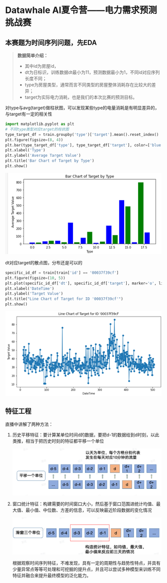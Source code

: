 # Datawhale AI夏令营——电力需求预测挑战赛

## 本赛题为时间序列问题，先EDA

> **数据简单介绍：**
>
> - 其中id为房屋id，
> - dt为日标识，训练数据dt最小为11，预测数据最小为1，不同id对应序列长度不同；
> - type为房屋类型，通常而言不同类型的房屋整体消耗存在比较大的差异；
> - target为实际电力消耗，也是我们的本次比赛的预测目标。

对type与avg(target)做柱状图，可以发现某些type的电量消耗是有明显差异的，与target有一定的相关性

```Python
import matplotlib.pyplot as plt
# 不同type类型对应target的柱状图
type_target_df = train.groupby('type')['target'].mean().reset_index()
plt.figure(figsize=(8, 4))
plt.bar(type_target_df['type'], type_target_df['target'], color=['blue', 'green'])
plt.xlabel('Type')
plt.ylabel('Average Target Value')
plt.title('Bar Chart of Target by Type')
plt.show()
```

![image-20240717225106566](pics/t2/image-20240717225106566.png)

dt对应target的散点图，分布还是可以的

```python
specific_id_df = train[train['id'] == '00037f39cf']
plt.figure(figsize=(10, 5))
plt.plot(specific_id_df['dt'], specific_id_df['target'], marker='o', linestyle='-')
plt.xlabel('DateTime')
plt.ylabel('Target Value')
plt.title("Line Chart of Target for ID '00037f39cf'")
plt.show()
```

![image-20240717225150863](pics/t2/image-20240717225150863.png)



## 特征工程

直播中讲解了两种方法：

1. 历史平移特征：要计算某单位时间d的数据，要把d-1的数据给到d时刻，以此类推，相当于把历史时刻的特征都平移一个单位

   ![image-20240717232517117](pics/t2/image-20240717232517117.png)

2. 窗口统计特征：构建需要的时间窗口大小，然后基于窗口范围进统计均值、最大值、最小值、中位数、方差的信息，可以反映最近阶段数据的变化情况

   ![image-20240717232603828](pics/t2/image-20240717232603828.png)

   根据观察时间序列特征，不难发现，具有一定的周期性与趋势性特点，并具有少量异常点等等可处理和可挖掘的提升点，并且可以尝试多种模型来训练不同特征并融合来提升最终模型的泛化能力。

